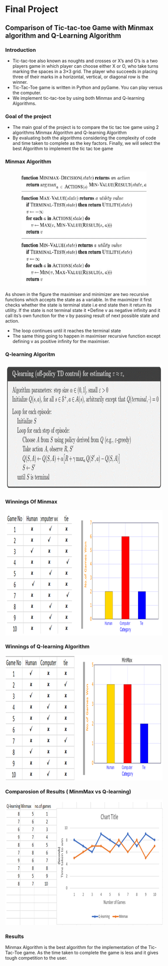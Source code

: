 # Final Project
## Comparison of Tic-tac-toe Game with Minmax algorithm and Q-Learning Algorithm
### Introduction

*	Tic-tac-toe also known as noughts and crosses or X’s and O’s is a two players game in which player can choose either X or O, who take turns marking the spaces in a 3×3 grid. The player who succeeds in placing three of their marks in a horizontal, vertical, or diagonal row is the winner.
* Tic-Tac-Toe game is written in Python and pyGame. You can play versus the computer.
*	We implement tic-tac-toe by using both Minmax and Q-learning Algorithms.

### Goal of the project
*	The main goal of the project is to compare the tic tac toe game using 2 algorithms
Minmax Algorithm and Q-learning Algorithm
*	By evaluating both the algorithms considering the complexity of code and time taken to complete as the key factors. Finally, we will select the best Algorithm to implement the tic tac toe game

### Minmax Algorithm
<h3 align="center">
<img src="MinmMax Algorithm.png" width="400">
 </h3>   
 
As shown in the figure the maximiser and minimizer are two recursive functions which accepts the state as a variable.
In the maximizer it first checks whether the state is terminal state i.e end state then it return its utility.
If the state is not terminal state it *Define v as negative infinity and  it call its’s own function for the v by passing result of next possible state and action.
* The loop continues until it reaches the terminal state
* The same thing going to happen in maximiser recursive function except defining v as positive infinity for the maximiser.




### Q-learning Algoritm
<h3 align="center">
<img src="Q-learning Algorithm.png" width="500" height="400">
</h3> 
                                               
### Winnings Of Minmax
<img src="Minmax winnings.PNG" width="600" height="400">

### Winnings of Q-learning Algorithm
<img src="Q learning winning.PNG" width="600" height="400">

### Comparosion of Results ( MinmMax vs Q-learning)
<img src="Comparision.png.PNG" width="600" height="400">

### Results 
Minmax Algorithm is the best algorithm for the implementation of the Tic-Tac-Toe game. As the time taken to complete the game is less and it gives tough competition to the user.
